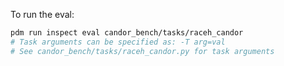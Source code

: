 To run the  eval:
```bash
pdm run inspect eval candor_bench/tasks/raceh_candor
# Task arguments can be specified as: -T arg=val
# See candor_bench/tasks/raceh_candor.py for task arguments
```
